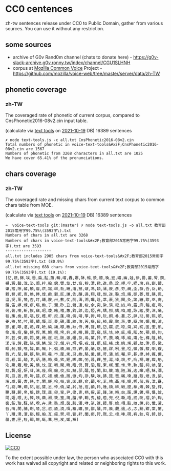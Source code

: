 # CC0 centences

zh-tw sentences release under CC0 to Public Domain, gather from various sources. 
You can use it without any restriction.


## some sources

- archive of G0v Rand0m channel (chats to donate here) - https://g0v-slack-archive.g0v.ronny.tw/index/channel/CGU1SLHNH
- corpus at [Mozilla Common Voice](http://voice.mozilla.org/zh-TW/) Project - https://github.com/mozilla/voice-web/tree/master/server/data/zh-TW


## phonetic coverage 

### zh-TW

The coveraged rate of phonetic of current corpus, compared to CnsPhonetic2016-08v2.cin input table.

(calculate via [text tools](https://github.com/irvin/voice-text-tools) on [2021-10-19](https://github.com/irvin/cc0-sentences/commit/0f8862eb97ddcd25062d98b21ee838567eaa12ad) DB)
16389 sentences

```
✗ node text-tools.js -c all.txt CnsPhonetic2016-08v2.cin
Total numbers of phonetic in voice-text-tools&#x2F;CnsPhonetic2016-08v2.cin are 1567
Numbers of phonetic from 3268 characters in all.txt are 1025
We have cover 65.41% of the pronunciations.

```


## chars coverage

### zh-TW

The coveraged rate and missing chars from current text corpus to common chars table from MOE. 

(calculate via [text tools](https://github.com/irvin/voice-text-tools) on [2021-10-19](https://github.com/irvin/cc0-sentences/commit/0f8862eb97ddcd25062d98b21ee838567eaa12ad) DB)
16389 sentences

```
➜  voice-text-tools git:(master) ✗ node text-tools.js -o all.txt 教育部2015常用字99.75%\(3593字\).txt
Numbers of chars in all.txt are 3268
Numbers of chars in voice-text-tools&#x2F;教育部2015常用字99.75%(3593字).txt are 3593
--------------------
all.txt includes 2905 chars from voice-text-tools&#x2F;教育部2015常用字99.75%(3593字).txt (80.9%)
all.txt missing 688 chars from voice-text-tools&#x2F;教育部2015常用字99.75%(3593字).txt (19.1%):
[肪,蔬,錦,埃,唇,扁,黏,蕭,輛,嚐,轟,娜,酥,暢,漿,膝,喚,宏,礦,幽,娃,徐,爵,蓄,腎,鑽,襯,澱,豔,洩,泌,頒,拌,翰,銳,譬,墊,廿,窩,穆,漬,掀,逸,桑,詮,禪,牢,捏,玲,兆,刮,鑄,肇,摺,隙,醇,顛,瘤,烘,霜,琳,勃,珊,潘,撼,燉,馮,穎,蒲,辰,彥,夯,醃,歪,薇,吾,岳,勳,毅,臀,妮,衷,煥,捧,煌,鹼,韌,匠,謙,佐,釀,遶,翔,睫,伽,遂,聆,焙,繽,御,萎,蔻,胰,諷,溢,捉,薰,犧,杏,盯,舖,胺,卅,敷,仗,削,濤,溯,矚,趾,萃,裹,狄,閩,灸,誒,繃,歇,巫,裔,鏽,笛,婷,煉,疹,塌,齣,于,瀾,矽,丑,髖,遣,梭,余,奕,紮,潢,祀,凶,吟,霾,廓,輻,疤,瑯,俐,俯,噢,斬,挨,竊,昭,瓊,睹,槽,蕙,鈞,諺,迄,婭,弗,矯,撈,嬌,咱,瞄,詠,絃,雯,沫,曦,毯,簾,挽,犀,嘔,釵,穫,軒,庶,蓬,嗅,倆,靖,箏,拇,坤,阮,飼,朴,蔓,芯,肆,琺,蕎,熙,頌,姜,挾,梵,吋,贖,繡,慨,崑,菱,磯,棗,絞,洶,芮,癥,曰,禎,霞,駝,茨,甕,瓣,敞,媚,攏,浦,挪,崔,哮,湛,跪,踝,瞼,磷,誦,嘟,粄,耿,侍,溥,搓,硫,岱,寢,疵,噁,瀉,冥,綻,匿,奎,飢,伶,瑤,痘,鑾,磅,悍,篤,鮑,欖,垮,扒,炭,瞎,蕨,澀,窺,恬,怯,紳,庇,棧,眩,矣,顎,娟,豹,丼,芸,儕,卿,閥,葵,橄,崖,祇,阪,澈,幡,抉,塢,黛,抨,芊,攬,喃,琢,綸,甫,仕,橢,隍,釉,漾,淮,諦,戳,筷,瑚,鱗,濛,淳,僧,叭,炯,壩,戎,茸,婿,緝,裱,燻,嫡,烯,顴,劫,渺,丞,徽,眶,剎,顫,嘿,諱,斟,幟,卜,弧,櫥,縛,煞,鉀,晏,醣,烙,窟,謬,咧,晝,啞,黴,懈,駿,喇,鍰,茜,亢,髦,鑲,嬉,駒,軻,羲,巿,厘,汞,刃,皰,駱,羹,蕪,苛,瀟,嫉,囑,弈,碁,撩,綽,娓,儼,崗,崧,氯,醯,戈,炳,膳,筠,槳,鉉,鋰,晞,眸,弛,暮,鐸,笠,滬,悼,瑣,歹,吶,桐,璀,璨,魁,沁,粟,籬,曖,冕,懊,忱,寇,咽,闡,疇,晤,侃,贅,滔,腥,柬,梶,豎,惟,禾,孰,韶,祠,蚋,箔,劾,龔,妞,妍,苷,漓,痊,侷,癲,佼,拙,鯖,邸,醞,咎,闌,釦,鍍,塘,陋,瀚,迭,瞰,晒,穌,瀰,荊,皿,扳,鳶,圻,囍,疚,褪,蠕,儉,捆,慷,灼,摻,驥,唉,拂,琵,琶,瞞,嗓,擄,蔽,熄,汲,諭,琦,咸,簧,耆,鞅,圭,閨,錘,拎,桓,寅,匡,麒,俞,顳,呎,苯,櫓,聶,槿,嫚,梆,偕,簇,泄,矗,勺,剔,嘩,燜,祐,迢,斐,忿,忡,僑,粱,躬,挹,痙,顱,羚,陲,頤,緋,緞,膛,摹,熾,棘,墅,鋅,鞦,韆,腑,帛,琅,鎊,璞,晟,卯,甯,尹,徨,吏,柄,捩,茁,踵,涕,晦,囪,蹊,譁,鑣,嚥,懾,謐,閘,姪,喂,尢,悚,咦,繭,湘,筱,窒,鴿,膾,攣,鞘,曳,檜,苞,兜,倪,嘶,唔,抿,吱,褶,妒,鞠,窖,銨,璇,醛,硝,暌,卉,賃,奘,頹,茵,胱,灇,咻,篆,邃,饅,啓,媲,翊,臆,祂,諫,扔,懺,菠,苔,啃,閡,脯,剃,喳,岔,恣,瘡,澆,嘖,粕,曠,狽,鄙,醺,萍,瘓,覷,遏,忐,忑,黝,鉗,棠,愴,丫,殲,濡,瀆,豁,輟,舶,亙,瘍,樊,呃,瞥,鼾,闔,瘀,狩,戮,云,檀,唾,硯,宥,鈦,穹,錡,誹,罄,壹,匣,椪,碉,蜿,蜒,蔦,巒,岌,媛,衹]

```


## License

[![CC0](http://i.creativecommons.org/p/zero/1.0/88x31.png)](https://creativecommons.org/publicdomain/zero/1.0/)

To the extent possible under law, the person who associated CC0 with this work has waived all copyright and related or neighboring rights to this work.

